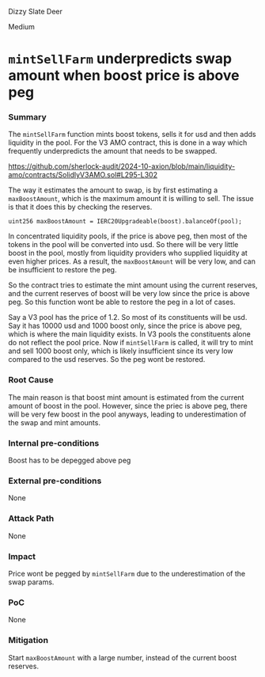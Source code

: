 Dizzy Slate Deer

Medium

# `mintSellFarm` underpredicts swap amount when boost price is above peg

### Summary

The `mintSellFarm` function mints boost tokens, sells it for usd and then adds liquidity in the pool. For the V3 AMO contract, this is done in a way which frequently underpredicts the amount that needs to be swapped.

https://github.com/sherlock-audit/2024-10-axion/blob/main/liquidity-amo/contracts/SolidlyV3AMO.sol#L295-L302

The way it estimates the amount to swap, is by first estimating a `maxBoostAmount`, which is the maximum amount it is willing to sell. The issue is that it does this by checking the reserves.

```solidity
uint256 maxBoostAmount = IERC20Upgradeable(boost).balanceOf(pool);
```

In concentrated liquidity pools, if the price is above peg, then most of the tokens in the pool will be converted into usd. So there will be very little boost in the pool, mostly from liquidity providers who supplied liquidity at even higher prices. As a result, the `maxBoostAmount` will be very low, and can be insufficient to restore the peg.

So the contract tries to estimate the mint amount using the current reserves, and the current reserves of boost will be very low since the price is above peg. So this function wont be able to restore the peg in a lot of cases.

Say a V3 pool has the price of 1.2. So most of its constituents will be usd. Say it has 10000 usd and 1000 boost only, since the price is above peg, which is where the main liquidity exists. In V3 pools the constituents alone do not reflect the pool price. Now if `mintSellFarm` is called, it will try to mint and sell 1000 boost only, which is likely insufficient since its very low compared to the usd reserves. So the peg wont be restored.

### Root Cause

The main reason is that boost mint amount is estimated from the current amount of boost in the pool. However, since the priec is above peg, there will be very few boost in the pool anyways, leading to underestimation of the swap and mint amounts.

### Internal pre-conditions

Boost has to be depegged above peg

### External pre-conditions

None

### Attack Path

None

### Impact

Price wont be pegged by `mintSellFarm` due to the underestimation of the swap params.

### PoC

None

### Mitigation

Start `maxBoostAmount` with a large number, instead of the current boost reserves.
